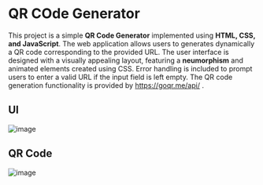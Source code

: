 # QR COde Generator
This project is a simple **QR Code Generator** implemented using **HTML, CSS, and JavaScript**. The web application allows users to generates dynamically  a QR code corresponding to the provided URL. The user interface is designed with a visually appealing layout, featuring a **neumorphism** and animated elements created using CSS. Error handling is included to prompt users to enter a valid URL if the input field is left empty. The QR code generation functionality is provided by https://goqr.me/api/ .

## UI
![image](https://github.com/MrutyunjayaSahoo/QR-Code-Generator/assets/126356359/207eb32d-6f44-4fb8-ba08-0a4b1786b34b)

## QR Code
![image](https://github.com/MrutyunjayaSahoo/QR-Code-Generator/assets/126356359/3666cd42-7ba4-4e0b-8595-1c2d23a7878a)

